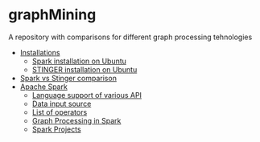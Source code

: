 # graphMining
A repository with comparisons for different graph processing tehnologies 
<!--
- [Apache Spark](spark/README.md)
    - [Introduction](spark/README.md)
    - [Spark installation on ubuntu](spark/installation.md)
    - [Data input source](spark/inputsources.md)
    - [List of operators](spark/operators.md)
    - [Graph Processing in Spark](spark/graphx.md)
-->
- [Installations](installation.md)
    - [Spark installation on Ubuntu](installation.md#spark)
    - [STINGER installation on Ubuntu](installation.md#stinger)
- [Spark vs Stinger comparison](SparkVsStinger.md)
- [Apache Spark](spark/README.md)
    - [Language support of various API](spark/apiLanguageSupport.md)
    - [Data input source](spark/inputsources.md)
    - [List of operators](spark/operators.md)
    - [Graph Processing in Spark](spark/graphx.md)
    - [Spark Projects](spark/projects.md)
